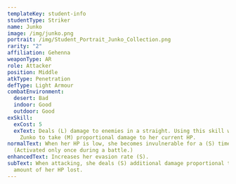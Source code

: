 ```yaml
---
templateKey: student-info
studentType: Striker
name: Junko
image: /img/junko.png
portrait: /img/Student_Portrait_Junko_Collection.png
rarity: "2"
affiliation: Gehenna
weaponType: AR
role: Attacker
position: Middle
atkType: Penetration
defType: Light Armour
combatEnvironment:
  desert: Bad
  indoor: Good
  outdoor: Good
exSkill:
  exCost: 5
  exText: Deals (L) damage to enemies in a straight. Using this skill will cause
    Zunko to take (M) proportional damage to her current HP.
normalText: When her HP is low, she becomes invulnerable for a (S) time.
  (Activated only once during a battle.)
enhancedText: Increases her evasion rate (S).
subText: When attacking, she deals (S) additional damage proportional to the
  amount of her HP lost.
---
```

